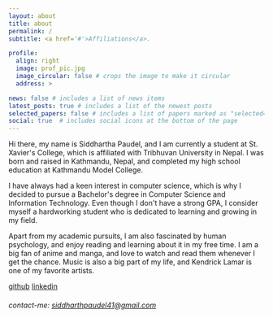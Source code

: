 ```yaml
---
layout: about
title: about
permalink: /
subtitle: <a href='#'>Affiliations</a>.

profile:
  align: right
  image: prof_pic.jpg
  image_circular: false # crops the image to make it circular
  address: >

news: false # includes a list of news items
latest_posts: true # includes a list of the newest posts
selected_papers: false # includes a list of papers marked as "selected={true}"
social: true  # includes social icons at the bottom of the page
---
```


Hi there, my name is Siddhartha Paudel, and I am currently a student at St. Xavier's College, which is affiliated with Tribhuvan University in Nepal. I was born and raised in Kathmandu, Nepal, and completed my high school education at Kathmandu Model College.

I have always had a keen interest in computer science, which is why I decided to pursue a Bachelor's degree in Computer Science and Information Technology. Even though I don't have a strong GPA, I consider myself a hardworking student who is dedicated to learning and growing in my field.

Apart from my academic pursuits, I am also fascinated by human psychology, and enjoy reading and learning about it in my free time. I am a big fan of anime and manga, and love to watch and read them whenever I get the chance. Music is also a big part of my life, and Kendrick Lamar is one of my favorite artists.

[github](https://github.com/code002-ZeroTwo)
[linkedin](https://www.linkedin.com/in/siddhartha-paudel-257994218/)
###### contact-me: siddharthpaudel41@gmail.com